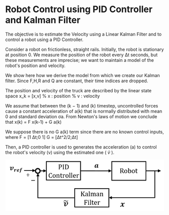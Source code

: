 # Robot Control using PID Controller and Kalman Filter
The objective is to estimate the Velocity using a Linear Kalman Filter and to control a robot using a PID Controller.

Consider a robot on frictionless, straight rails. Initially, the robot is stationary at position 0. We measure the position of the robot every Δt seconds, but these measurements are imprecise; we want to maintain a model of the robot's position and velocity. 

We show here how we derive the model from which we create our Kalman filter.
Since F,H,R and Q are constant, their time indices are dropped.

The position and velocity of the truck are described by the linear state space
x_k = [x,v]     % x : position
                % v : velocity
                
We assume that between the (k − 1) and (k) timestep, uncontrolled forces cause a constant acceleration of a(k) that is normally distributed with mean 0 and standard deviation σa. From Newton's laws of motion we conclude that
x(k) = F x(k-1) + G a(k)

We suppose there is no G a(k) term since there are no known control inputs, where
F = [1 Δt;0 1]
G = [Δt^2/2;Δt]

Then, a PID controller is used to generates the acceleration (a) to control the robot's velocity (v) using the estimated one ( $\tilde{v}$ ). 

<p align="center">
  <img src="https://github.com/SaysWis/Robot_Control/blob/main/Control_scheme.png">
</p>
